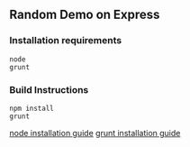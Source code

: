 ## Random Demo on Express


### Installation requirements
```
node
grunt
```

### Build Instructions
```
npm install
grunt
```

[node installation guide](https://nodejs.org/en/)
[grunt installation guide](https://gruntjs.com/installing-grunt)
